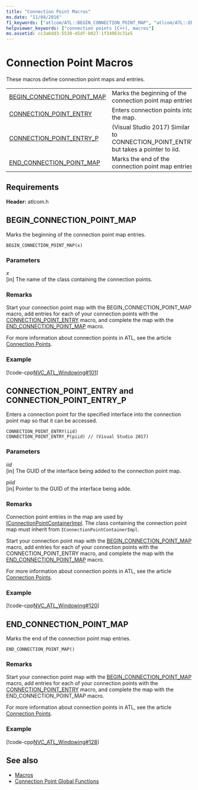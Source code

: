 ```yaml
---
title: "Connection Point Macros"
ms.date: "11/04/2016"
f1_keywords: ["atlcom/ATL::BEGIN_CONNECTION_POINT_MAP", "atlcom/ATL::END_CONNECTION_POINT_MAP"]
helpviewer_keywords: ["connection points [C++], macros"]
ms.assetid: cc3a6dd3-5538-45df-b027-1f34963c31e5
---
```

# Connection Point Macros

These macros define connection point maps and entries.

|||
|-|-|
|[BEGIN_CONNECTION_POINT_MAP](#begin_connection_point_map)|Marks the beginning of the connection point map entries.|
|[CONNECTION_POINT_ENTRY](#connection_point_entry)|Enters connection points into the map.|
|[CONNECTION_POINT_ENTRY_P](#connection_point_entry)| (Visual Studio 2017) Similar to CONNECTION_POINT_ENTRY but takes a pointer to iid.|
|[END_CONNECTION_POINT_MAP](#end_connection_point_map)|Marks the end of the connection point map entries.|

## Requirements

**Header:** atlcom.h

##  <a name="begin_connection_point_map"></a>  BEGIN_CONNECTION_POINT_MAP

Marks the beginning of the connection point map entries.

```
BEGIN_CONNECTION_POINT_MAP(x)
```

### Parameters

*x*<br/>
[in] The name of the class containing the connection points.

### Remarks

Start your connection point map with the BEGIN_CONNECTION_POINT_MAP macro, add entries for each of your connection points with the [CONNECTION_POINT_ENTRY](#connection_point_entry) macro, and complete the map with the [END_CONNECTION_POINT_MAP](#end_connection_point_map) macro.

For more information about connection points in ATL, see the article [Connection Points](../../atl/atl-connection-points.md).

### Example

[!code-cpp[NVC_ATL_Windowing#101](../../atl/codesnippet/cpp/connection-point-macros_1.h)]

##  <a name="connection_point_entry"></a>  CONNECTION_POINT_ENTRY and CONNECTION_POINT_ENTRY_P

Enters a connection point for the specified interface into the connection point map so that it can be accessed.

```
CONNECTION_POINT_ENTRY(iid)
CONNECTION_POINT_ENTRY_P(piid) // (Visual Studio 2017)
```

### Parameters

*iid*<br/>
[in] The GUID of the interface being added to the connection point map.

*piid*<br/>
[in] Pointer to the GUID of the interface being adde.

### Remarks

Connection point entries in the map are used by [IConnectionPointContainerImpl](../../atl/reference/iconnectionpointcontainerimpl-class.md). The class containing the connection point map must inherit from `IConnectionPointContainerImpl`.

Start your connection point map with the [BEGIN_CONNECTION_POINT_MAP](#begin_connection_point_map) macro, add entries for each of your connection points with the CONNECTION_POINT_ENTRY macro, and complete the map with the [END_CONNECTION_POINT_MAP](#end_connection_point_map) macro.

For more information about connection points in ATL, see the article [Connection Points](../../atl/atl-connection-points.md).

### Example

[!code-cpp[NVC_ATL_Windowing#120](../../atl/codesnippet/cpp/connection-point-macros_2.h)]

##  <a name="end_connection_point_map"></a>  END_CONNECTION_POINT_MAP

Marks the end of the connection point map entries.

```
END_CONNECTION_POINT_MAP()
```

### Remarks

Start your connection point map with the [BEGIN_CONNECTION_POINT_MAP](#begin_connection_point_map) macro, add entries for each of your connection points with the [CONNECTION_POINT_ENTRY](#connection_point_entry) macro, and complete the map with the END_CONNECTION_POINT_MAP macro.

For more information about connection points in ATL, see the article [Connection Points](../../atl/atl-connection-points.md).

### Example

[!code-cpp[NVC_ATL_Windowing#128](../../atl/codesnippet/cpp/connection-point-macros_3.h)]

## See also

- [Macros](../../atl/reference/atl-macros.md)
- [Connection Point Global Functions](../../atl/reference/connection-point-global-functions.md)
